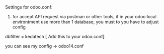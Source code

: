 Settings for odoo.conf:

1. for accept API request via postman or other tools, if in your odoo local environtment use more than 1 database, you must to you have to adjust config

dbfilter = kedatech  [ Add this to your odoo.conf]

you can see my config -> odoo14.conf
